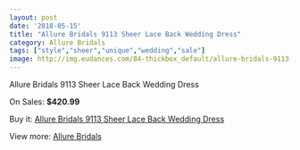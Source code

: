 ```yaml
---
layout: post
date: '2018-05-15'
title: "Allure Bridals 9113 Sheer Lace Back Wedding Dress"
category: Allure Bridals
tags: ["style","sheer","unique","wedding","sale"]
image: http://img.eudances.com/84-thickbox_default/allure-bridals-9113-sheer-lace-back-wedding-dress.jpg
---
```

Allure Bridals 9113 Sheer Lace Back Wedding Dress

On Sales: **$420.99**
<a href="https://www.eudances.com/en/allure-bridals/28-allure-bridals-9113-sheer-lace-back-wedding-dress.html"><amp-img layout="responsive" width="600" height="600" src="//img.eudances.com/84-thickbox_default/allure-bridals-9113-sheer-lace-back-wedding-dress.jpg" alt="Allure Bridals 9113 Sheer Lace Back Wedding Dress 0" /></a>
<a href="https://www.eudances.com/en/allure-bridals/28-allure-bridals-9113-sheer-lace-back-wedding-dress.html"><amp-img layout="responsive" width="600" height="600" src="//img.eudances.com/86-thickbox_default/allure-bridals-9113-sheer-lace-back-wedding-dress.jpg" alt="Allure Bridals 9113 Sheer Lace Back Wedding Dress 1" /></a>
<a href="https://www.eudances.com/en/allure-bridals/28-allure-bridals-9113-sheer-lace-back-wedding-dress.html"><amp-img layout="responsive" width="600" height="600" src="//img.eudances.com/85-thickbox_default/allure-bridals-9113-sheer-lace-back-wedding-dress.jpg" alt="Allure Bridals 9113 Sheer Lace Back Wedding Dress 2" /></a>

Buy it: [Allure Bridals 9113 Sheer Lace Back Wedding Dress](https://www.eudances.com/en/allure-bridals/28-allure-bridals-9113-sheer-lace-back-wedding-dress.html "Allure Bridals 9113 Sheer Lace Back Wedding Dress")

View more: [Allure Bridals](https://www.eudances.com/en/2-allure-bridals "Allure Bridals")